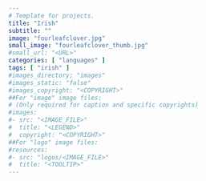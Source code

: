 ```yaml
---
# Template for projects.
title: "Irish"
subtitle: ""
image: "fourleafclover.jpg"
small_image: "fourleafclover_thumb.jpg"
#small_url: "<URL>"
categories: [ "languages" ]
tags: [ "irish" ]
#images_directory; "images"
#images_static: "false"
#images_copyright: "<COPYRIGHT>"
##For "image" image files:
# (Only required for caption and specific copyrights)
#images:
#- src: "<IMAGE_FILE>"
#  title: "<LEGEND>"
#  copyright: "<COPYRIGHT>"
##For "logo" image files:
#resources:
#- src: "logos/<IMAGE_FILE>"
#  title: "<TOOLTIP>"
---
```



